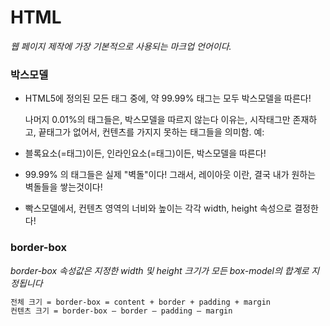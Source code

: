 # HTML

*웹 페이지 제작에 가장 기본적으로 사용되는 마크업 언어이다.*

### 박스모델

- HTML5에 정의된 모든 태그 중에, 약 99.99% 태그는
모두 박스모델을 따른다!
    
    나머지 0.01%의 태그들은, 박스모델을 따르지 않는다
    이유는, 시작태그만 존재하고, 끝태그가 없어서, 컨텐츠를
    가지지 못하는 태그들을 의미함. 예: <br>
    
- 블록요소(=태그)이든, 인라인요소(=태그)이든,
박스모델을 따른다!
- 99.99% 의 태그들은 실제 "벽돌"이다! 그래서, 레이아웃
이란, 결국 내가 원하는 벽돌들을 쌓는것이다!
- 빡스모델에서, 컨텐츠 영역의 너비와 높이는
각각 width, height 속성으로 결정한다!

### border-box

*border-box 속성값은 지정한 width 및 height 크기가 모든 box-model의 합계로 지정됩니다*

```html
전체 크기 = border-box = content + border + padding + margin
컨텐츠 크기 = border-box – border – padding – margin
```
